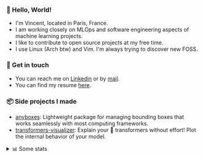 ### 👋 Hello, World!

- I'm Vincent, located in Paris, France.
- I am working closely on MLOps and software engineering aspects of machine learning projects.
- I like to contribute to open source projects at my free time.
- I use Linux (Arch btw) and Vim. I'm always trying to discover new FOSS.

### 🔗 Get in touch

- You can reach me on [Linkedin](https://www.linkedin.com/in/vincent-duchauffour-3a9641155/) or by [mail](mailto:vincent.duchauffour@proton.me).
- You can find my resume [here](https://raw.githubusercontent.com/VDuchauffour/resume/main/resume.pdf).

### 📦 Side projects I made

- [anyboxes](https://github.com/VDuchauffour/anyboxes): Lightweight package for managing bounding boxes that works seamlessly with most computing frameworks.
- [transformers-visualizer](https://github.com/VDuchauffour/transformers-visualizer): Explain your 🤗 transformers without effort! Plot the internal behavior of your model. 

<details><summary>📊 Some stats</summary>  
  
<p align="center">
  <img alt="VDuchauffour's github stats" src="https://github-readme-stats.vercel.app/api?username=VDuchauffour&include_all_commits=true&show_icons=true&theme=react"/>
  <br />
  <img alt="VDuchauffour's streak stats" src="https://streak-stats.demolab.com?user=VDuchauffour&theme=react"/>
  <br />
  <img alt="VDuchauffour's language stats" src="https://github-readme-stats.vercel.app/api/top-langs/?username=VDuchauffour&count_private=true&include_all_commits=true&show_icons=true&layout=compact&theme=react"/>
  <!--   <br />
  <img alt="VDuchauffour's Wakatime stats" src="https://github-readme-stats.vercel.app/api/wakatime?username=VDuchauffour&theme=react"/> -->
</p>

#### 🧭 Wakatime stats
<!--START_SECTION:waka-->
![Code Time](http://img.shields.io/badge/Code%20Time-1%2C714%20hrs%2051%20mins-blue)

![Lines of code](https://img.shields.io/badge/From%20Hello%20World%20I%27ve%20Written-2.1%20million%20lines%20of%20code-blue)

**🐱 My GitHub Data** 

> 📦 971.4 kB Used in GitHub's Storage 
 > 
> 🏆 388 Contributions in the Year 2024
 > 
> 🚫 Not Opted to Hire
 > 
> 📜 9 Public Repositories 
 > 
> 🔑 2 Private Repositories 
 > 
**I'm an Early 🐤** 

```text
🌞 Morning                291 commits         ██░░░░░░░░░░░░░░░░░░░░░░░   07.43 % 
🌆 Daytime                1903 commits        ████████████░░░░░░░░░░░░░   48.60 % 
🌃 Evening                1364 commits        █████████░░░░░░░░░░░░░░░░   34.83 % 
🌙 Night                  358 commits         ██░░░░░░░░░░░░░░░░░░░░░░░   09.14 % 
```
📅 **I'm Most Productive on Monday** 

```text
Monday                   847 commits         █████░░░░░░░░░░░░░░░░░░░░   21.63 % 
Tuesday                  590 commits         ████░░░░░░░░░░░░░░░░░░░░░   15.07 % 
Wednesday                613 commits         ████░░░░░░░░░░░░░░░░░░░░░   15.65 % 
Thursday                 709 commits         █████░░░░░░░░░░░░░░░░░░░░   18.11 % 
Friday                   584 commits         ████░░░░░░░░░░░░░░░░░░░░░   14.91 % 
Saturday                 324 commits         ██░░░░░░░░░░░░░░░░░░░░░░░   08.27 % 
Sunday                   249 commits         ██░░░░░░░░░░░░░░░░░░░░░░░   06.36 % 
```


📊 **This Week I Spent My Time On** 

```text
💬 Programming Languages: 
Python                   24 hrs 40 mins      █████████████████░░░░░░░░   68.92 % 
YAML                     2 hrs 38 mins       ██░░░░░░░░░░░░░░░░░░░░░░░   07.37 % 
Other                    1 hr 52 mins        █░░░░░░░░░░░░░░░░░░░░░░░░   05.23 % 
Docker                   1 hr 7 mins         █░░░░░░░░░░░░░░░░░░░░░░░░   03.13 % 
JSON                     1 hr 3 mins         █░░░░░░░░░░░░░░░░░░░░░░░░   02.97 % 
```


 Last Updated on 28/04/2024 00:42:43 UTC
<!--END_SECTION:waka-->
</details>
